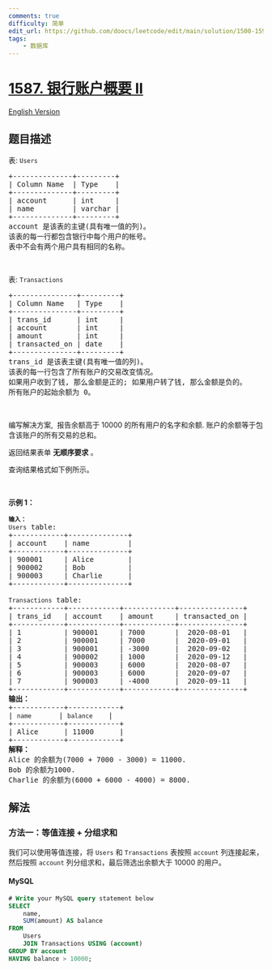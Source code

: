 ```yaml
---
comments: true
difficulty: 简单
edit_url: https://github.com/doocs/leetcode/edit/main/solution/1500-1599/1587.Bank%20Account%20Summary%20II/README.md
tags:
    - 数据库
---
```


<!-- problem:start -->

# [1587. 银行账户概要 II](https://leetcode.cn/problems/bank-account-summary-ii)

[English Version](/solution/1500-1599/1587.Bank%20Account%20Summary%20II/README_EN.md)

## 题目描述

<!-- description:start -->

<p>表: <code>Users</code></p>

<pre>
+--------------+---------+
| Column Name  | Type    |
+--------------+---------+
| account      | int     |
| name         | varchar |
+--------------+---------+
account 是该表的主键(具有唯一值的列)。
该表的每一行都包含银行中每个用户的帐号。
表中不会有两个用户具有相同的名称。
</pre>

<p>&nbsp;</p>

<p>表: <code>Transactions</code></p>

<pre>
+---------------+---------+
| Column Name   | Type    |
+---------------+---------+
| trans_id      | int     |
| account       | int     |
| amount        | int     |
| transacted_on | date    |
+---------------+---------+
trans_id 是该表主键(具有唯一值的列)。
该表的每一行包含了所有账户的交易改变情况。
如果用户收到了钱, 那么金额是正的; 如果用户转了钱, 那么金额是负的。
所有账户的起始余额为 0。
</pre>

<p>&nbsp;</p>

<p>编写解决方案,&nbsp;&nbsp;报告余额高于 10000 的所有用户的名字和余额.&nbsp;账户的余额等于包含该账户的所有交易的总和。</p>

<p>返回结果表单 <strong>无顺序要求</strong> 。</p>

<p>查询结果格式如下例所示。</p>

<p>&nbsp;</p>

<p><strong>示例 1：</strong></p>

<pre>
<code><strong>输入：</strong>
Users</code> table:
+------------+--------------+
| account    | name         |
+------------+--------------+
| 900001     | Alice        |
| 900002     | Bob          |
| 900003     | Charlie      |
+------------+--------------+

<code>Transactions</code> table:
+------------+------------+------------+---------------+
| trans_id   | account    | amount     | transacted_on |
+------------+------------+------------+---------------+
| 1          | 900001     | 7000       |  2020-08-01   |
| 2          | 900001     | 7000       |  2020-09-01   |
| 3          | 900001     | -3000      |  2020-09-02   |
| 4          | 900002     | 1000       |  2020-09-12   |
| 5          | 900003     | 6000       |  2020-08-07   |
| 6          | 900003     | 6000       |  2020-09-07   |
| 7          | 900003     | -4000      |  2020-09-11   |
+------------+------------+------------+---------------+
<strong>输出：</strong>
+------------+------------+
| <code>name    </code>   | <code>balance  </code>  |
+------------+------------+
| Alice      | 11000      |
+------------+------------+
<strong>解释：</strong>
Alice 的余额为(7000 + 7000 - 3000) = 11000.
Bob 的余额为1000.
Charlie 的余额为(6000 + 6000 - 4000) = 8000.
</pre>

<!-- description:end -->

## 解法

<!-- solution:start -->

### 方法一：等值连接 + 分组求和

我们可以使用等值连接，将 `Users` 和 `Transactions` 表按照 `account` 列连接起来，然后按照 `account` 列分组求和，最后筛选出余额大于 $10000$ 的用户。

<!-- tabs:start -->

#### MySQL

```sql
# Write your MySQL query statement below
SELECT
    name,
    SUM(amount) AS balance
FROM
    Users
    JOIN Transactions USING (account)
GROUP BY account
HAVING balance > 10000;
```

<!-- tabs:end -->

<!-- solution:end -->

<!-- problem:end -->
